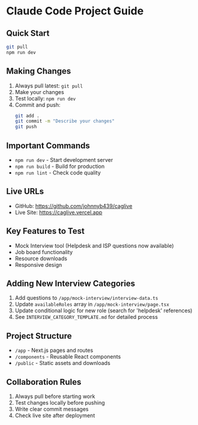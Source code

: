 # Claude Code Project Guide

## Quick Start
```bash
git pull
npm run dev
```

## Making Changes
1. Always pull latest: `git pull`
2. Make your changes
3. Test locally: `npm run dev`
4. Commit and push:
   ```bash
   git add .
   git commit -m "Describe your changes"
   git push
   ```

## Important Commands
- `npm run dev` - Start development server
- `npm run build` - Build for production
- `npm run lint` - Check code quality

## Live URLs
- GitHub: https://github.com/johnnyb439/caglive
- Live Site: https://caglive.vercel.app

## Key Features to Test
- Mock Interview tool (Helpdesk and ISP questions now available)
- Job board functionality
- Resource downloads
- Responsive design

## Adding New Interview Categories
1. Add questions to `/app/mock-interview/interview-data.ts`
2. Update `availableRoles` array in `/app/mock-interview/page.tsx`
3. Update conditional logic for new role (search for 'helpdesk' references)
4. See `INTERVIEW_CATEGORY_TEMPLATE.md` for detailed process

## Project Structure
- `/app` - Next.js pages and routes
- `/components` - Reusable React components
- `/public` - Static assets and downloads

## Collaboration Rules
1. Always pull before starting work
2. Test changes locally before pushing
3. Write clear commit messages
4. Check live site after deployment